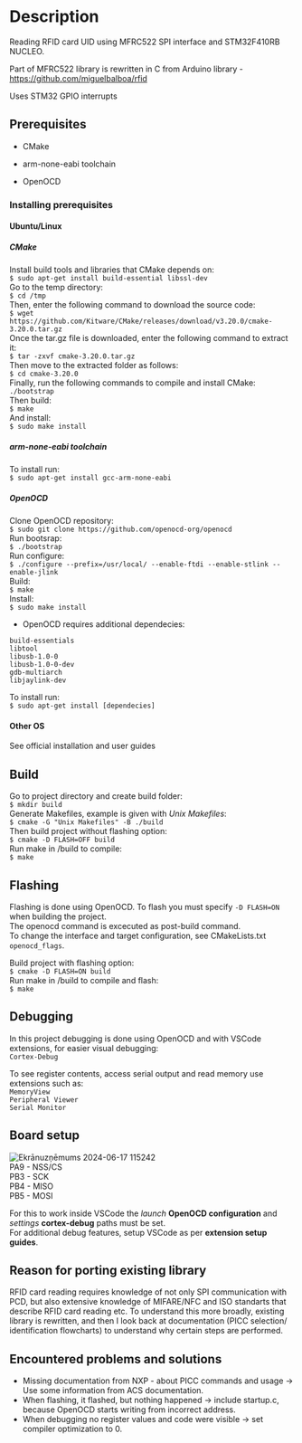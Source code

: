
# Description

Reading RFID card UID using MFRC522 SPI interface and STM32F410RB NUCLEO.

Part of MFRC522 library is rewritten in C from Arduino library - https://github.com/miguelbalboa/rfid

Uses STM32 GPIO interrupts

  

## Prerequisites

- CMake

-  arm-none-eabi toolchain

-  OpenOCD

  

### Installing prerequisites

#### Ubuntu/Linux

##### CMake

Install build tools and libraries that CMake depends on:  
`$ sudo apt-get install build-essential libssl-dev`  
Go to the temp directory:  
`$ cd /tmp`  
Then, enter the following command to download the source code:  
`$ wget https://github.com/Kitware/CMake/releases/download/v3.20.0/cmake-3.20.0.tar.gz`  
Once the tar.gz file is downloaded, enter the following command to extract it:  
`$ tar -zxvf cmake-3.20.0.tar.gz`  
Then move to the extracted folder as follows:  
`$ cd cmake-3.20.0`  
Finally, run the following commands to compile and install CMake:  
`./bootstrap`  
Then  build:  
`$ make`  
And install:  
`$ sudo make install`  
##### arm-none-eabi toolchain  
To install run:  
`$ sudo apt-get install gcc-arm-none-eabi`  

##### OpenOCD
Clone OpenOCD repository:  
`$ sudo git clone https://github.com/openocd-org/openocd`  
Run bootsrap:  
`$ ./bootstrap`  
Run configure:  
`$ ./configure --prefix=/usr/local/ --enable-ftdi --enable-stlink --enable-jlink`  
Build:  
`$ make`  
Install:  
`$ sudo make install`  

- OpenOCD requires additional dependecies:  

`build-essentials`  
`libtool`  
`libusb-1.0-0`  
`libusb-1.0-0-dev`  
`gdb-multiarch`  
`libjaylink-dev`  

To install run:  
`$ sudo apt-get install [dependecies]`  

#### Other OS  

See official installation and user guides  

  

## Build  
Go to project directory and create build folder:  
`$ mkdir build`  
Generate Makefiles, example is given with *Unix Makefiles*:  
`$ cmake -G "Unix Makefiles" -B ./build`  
Then build project without flashing option:  
`$ cmake -D FLASH=OFF build`  
Run make in /build to compile:  
`$ make`  
  

## Flashing
Flashing is done using OpenOCD. To flash you must specify `-D FLASH=ON` when building the project.  
The openocd command is excecuted as post-build command.  
To change the interface and target configuration, see CMakeLists.txt `openocd_flags`.  
  
 Build project with flashing option:  
`$ cmake -D FLASH=ON build`  
Run make in /build to compile and flash:  
`$ make`  

## Debugging
In this project debugging is done using OpenOCD and with VSCode extensions, for easier visual debugging:  
`Cortex-Debug`  

To see register contents, access serial output and read memory use extensions such as:   
`MemoryView`  
`Peripheral Viewer`  
`Serial Monitor`  
## Board setup  
![Ekrānuzņēmums 2024-06-17 115242](https://github.com/AEF1551s/RC522/assets/65708516/7d33c789-8afe-4090-a61a-c759283c7e76)  
PA9 - NSS/CS  
PB3 - SCK  
PB4 - MISO  
PB5 - MOSI  

For this to work inside VSCode the *launch* **OpenOCD configuration** and *settings* **cortex-debug** paths must be set.  
For additional debug features, setup VSCode as per **extension setup guides**.  
## Reason for porting existing library
RFID card reading requires knowledge of not only SPI communication with PCD, but also extensive knowledge of MIFARE/NFC and ISO standarts that describe RFID card reading etc. 
To understand this more broadly, existing library is rewritten, and then I look back at documentation (PICC selection/ identification flowcharts) to understand why certain steps are performed.  

## Encountered problems and solutions

-  Missing documentation from NXP - about PICC commands and usage -> Use some information from ACS documentation.  
- When flashing, it flashed, but nothing happened -> include startup.c, because OpenOCD starts writing from incorrect address.  
- When debugging no register values and code were visible -> set compiler optimization to 0.  
